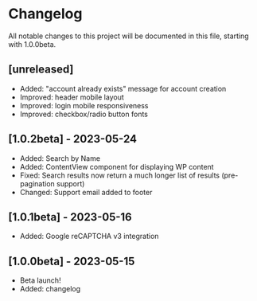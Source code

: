 # Changelog

All notable changes to this project will be documented in this file, starting with 1.0.0beta.

## [unreleased]

- Added: "account already exists" message for account creation
- Improved: header mobile layout
- Improved: login mobile responsiveness
- Improved: checkbox/radio button fonts

## [1.0.2beta] - 2023-05-24

- Added: Search by Name
- Added: ContentView component for displaying WP content
- Fixed: Search results now return a much longer list of results (pre-pagination support)
- Changed: Support email added to footer

## [1.0.1beta] - 2023-05-16

- Added: Google reCAPTCHA v3 integration

## [1.0.0beta] - 2023-05-15

- Beta launch!
- Added: changelog
